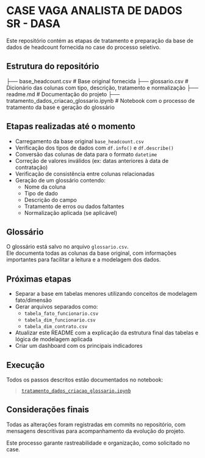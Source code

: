 # CASE VAGA ANALISTA DE DADOS SR - DASA

Este repositório contém as etapas de tratamento e preparação da base de dados de headcount fornecida no case do processo seletivo.


## Estrutura do repositório

├── base_headcount.csv # Base original fornecida
├── glossario.csv # Dicionário das colunas com tipo, descrição, tratamento e normalização
├── readme.md # Documentação do projeto
├── tratamento_dados_criacao_glossario.ipynb # Notebook com o processo de tratamento da base e geração do glossário


## Etapas realizadas até o momento

- Carregamento da base original `base_headcount.csv`
- Verificação dos tipos de dados com `df.info()` e `df.describe()`
- Conversão das colunas de data para o formato `datetime`
- Correção de valores inválidos (ex: datas anteriores à data de contratação)
- Verificação de consistência entre colunas relacionadas
- Geração de um glossário contendo:
  - Nome da coluna
  - Tipo de dado
  - Descrição do campo
  - Tratamento de erros ou dados faltantes
  - Normalização aplicada (se aplicável)


## Glossário

O glossário está salvo no arquivo `glossario.csv`.  
Ele documenta todas as colunas da base original, com informações importantes para facilitar a leitura e a modelagem dos dados.


## Próximas etapas

- Separar a base em tabelas menores utilizando conceitos de modelagem fato/dimensão
- Gerar arquivos separados como:
  - `tabela_fato_funcionario.csv`
  - `tabela_dim_funcionario.csv`
  - `tabela_dim_contrato.csv`
- Atualizar este README com a explicação da estrutura final das tabelas e lógica de modelagem aplicada
- Criar um dashboard com os principais indicadores


## Execução

Todos os passos descritos estão documentados no notebook:

> [`tratamento_dados_criacao_glossario.ipynb`](./tratamento_dados_criacao_glossario.ipynb)



## Considerações finais

Todas as alterações foram registradas em commits no repositório, com mensagens descritivas para acompanhamento da evolução do projeto.

Este processo garante rastreabilidade e organização, como solicitado no case.



